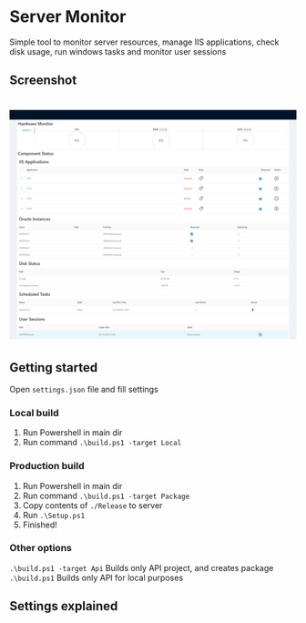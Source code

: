 # Server Monitor

Simple tool to monitor server resources, manage IIS applications, check disk usage, run windows tasks and monitor user sessions

## Screenshot

<h1 align="center">
  <img src="screenshot.png?raw=true" alt="Server Monitor"/>
</h1>

## Getting started

Open `settings.json` file and fill settings

### Local build

1. Run Powershell in main dir
2. Run command `.\build.ps1 -target Local`

### Production build

1. Run Powershell in main dir
2. Run command `.\build.ps1 -target Package`
3. Copy contents of `./Release` to server
4. Run `.\Setup.ps1`
5. Finished!

### Other options

`.\build.ps1 -target Api` Builds only API project, and creates package
`.\build.ps1` Builds only API for local purposes

## Settings explained
